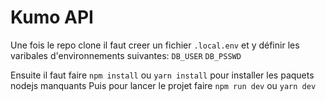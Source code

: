 # Kumo API

Une fois le repo clone il faut creer un fichier `.local.env` et y définir les varibales d'environnements suivantes:
`DB_USER`
`DB_PSSWD`

Ensuite il faut faire `npm install` ou `yarn install` pour installer les paquets nodejs manquants
Puis pour lancer le projet faire `npm run dev` ou `yarn dev`